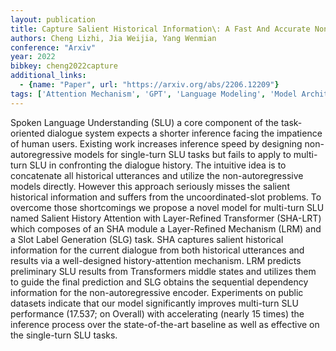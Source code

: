 ```yaml
---
layout: publication
title: Capture Salient Historical Information\: A Fast And Accurate Non-autoregressive Model For Multi-turn Spoken Language Understanding
authors: Cheng Lizhi, Jia Weijia, Yang Wenmian
conference: "Arxiv"
year: 2022
bibkey: cheng2022capture
additional_links:
  - {name: "Paper", url: "https://arxiv.org/abs/2206.12209"}
tags: ['Attention Mechanism', 'GPT', 'Language Modeling', 'Model Architecture', 'Pretraining Methods', 'Reinforcement Learning', 'Transformer']
---
```

Spoken Language Understanding (SLU) a core component of the task-oriented dialogue system expects a shorter inference facing the impatience of human users. Existing work increases inference speed by designing non-autoregressive models for single-turn SLU tasks but fails to apply to multi-turn SLU in confronting the dialogue history. The intuitive idea is to concatenate all historical utterances and utilize the non-autoregressive models directly. However this approach seriously misses the salient historical information and suffers from the uncoordinated-slot problems. To overcome those shortcomings we propose a novel model for multi-turn SLU named Salient History Attention with Layer-Refined Transformer (SHA-LRT) which composes of an SHA module a Layer-Refined Mechanism (LRM) and a Slot Label Generation (SLG) task. SHA captures salient historical information for the current dialogue from both historical utterances and results via a well-designed history-attention mechanism. LRM predicts preliminary SLU results from Transformers middle states and utilizes them to guide the final prediction and SLG obtains the sequential dependency information for the non-autoregressive encoder. Experiments on public datasets indicate that our model significantly improves multi-turn SLU performance (17.537; on Overall) with accelerating (nearly 15 times) the inference process over the state-of-the-art baseline as well as effective on the single-turn SLU tasks.
